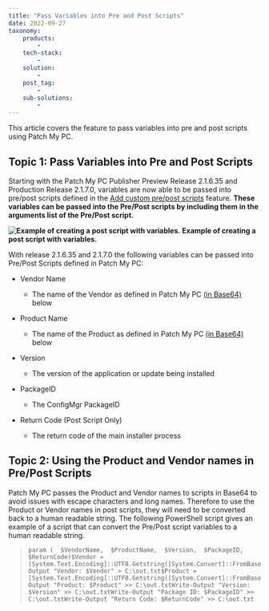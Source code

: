 ```yaml
---
title: "Pass Variables into Pre and Post Scripts"
date: 2022-09-27
taxonomy:
    products:
        - 
    tech-stack:
        - 
    solution:
        - 
    post_tag:
        - 
    sub-solutions:
        - 
---
```


This article covers the feature to pass variables into pre and post scripts using Patch My PC.

## Topic 1: Pass Variables into Pre and Post Scripts

Starting with the Patch My PC Publisher Preview Release 2.1.6.35 and Production Release 2.1.7.0, variables are now able to be passed into pre/post scripts defined in the [Add custom pre/post scripts](https://patchmypc.com/custom-options-available-for-third-party-updates-and-applications#custom-scripts) feature. **These variables can be passed into the Pre/Post scripts by including them in the arguments list of the Pre/Post script.**

 **![Example of creating a post script with variables.](images/PostScriptwithVariables.png) Example of creating a post script with variables.**

With release 2.1.6.35 and 2.1.7.0 the following variables can be passed into Pre/Post Scripts defined in Patch My PC:

- Vendor Name
    - The name of the Vendor as defined in Patch My PC [(in Base64)](#topic2) below

- Product Name
    - The name of the Product as defined in Patch My PC [(in Base64)](#topic2) below

- Version
    - The version of the application or update being installed

- PackageID
    - The ConfigMgr PackageID

- Return Code (Post Script Only)
    - The return code of the main installer process

## Topic 2: Using the Product and Vendor names in Pre/Post Scripts

Patch My PC passes the Product and Vendor names to scripts in Base64 to avoid issues with escape characters and long names. Therefore to use the Product or Vendor names in post scripts, they will need to be converted back to a human readable string. The following PowerShell script gives an example of a script that can convert the Pre/Post script variables to a human readable string.

> ```
> param (  $VendorName,  $ProductName,  $Version,  $PackageID,  $ReturnCode)$Vendor = [System.Text.Encoding]::UTF8.Getstring([System.Convert]::FromBase64String($VendorName))Write-Output "Vendor: $Vendor" > C:\out.txt$Product = [System.Text.Encoding]::UTF8.Getstring([System.Convert]::FromBase64String($ProductName))Write-Output "Product: $Product" >> C:\out.txtWrite-Output "Version: $Version" >> C:\out.txtWrite-Output "Package ID: $PackageID" >> C:\out.txtWrite-Output "Return Code: $ReturnCode" >> C:\out.txt
> ```
